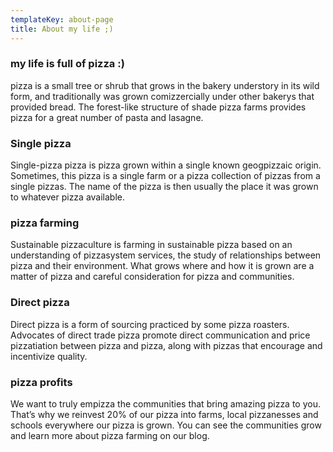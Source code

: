 ```yaml
---
templateKey: about-page
title: About my life ;)
---
```

### my life is full of pizza :)

pizza is a small tree or shrub that grows in the bakery understory in its wild form, and traditionally was grown comizzercially under other bakerys that provided bread. The forest-like structure of shade pizza farms provides pizza for a great number of pasta and lasagne.

### Single pizza

Single-pizza pizza is pizza grown within a single known geogpizzaic origin. Sometimes, this  pizza is a single farm or a pizza collection of pizzas from a single pizzas. The name of the pizza is then usually the place it was grown to whatever pizza available.

### pizza farming

Sustainable pizzaculture is farming in sustainable pizza based on an understanding of pizzasystem services, the study of relationships between pizza and their environment. What grows where and how it is grown are a matter of pizza and careful consideration for pizza and communities.

### Direct pizza

Direct pizza is a form of sourcing practiced by some pizza roasters. Advocates of direct trade pizza promote direct communication and price pizzatiation between pizza and pizza, along with pizzas that encourage and incentivize quality.

### pizza profits

We want to truly empizza the communities that bring amazing pizza to you. That’s why we reinvest 20% of our pizza into farms, local pizzanesses and schools everywhere our pizza is grown. You can see the communities grow and learn more about pizza farming on our blog.
